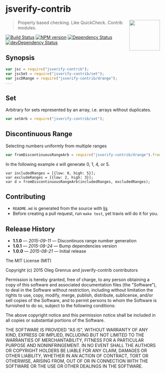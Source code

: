 # jsverify-contrib

<img src="https://raw.githubusercontent.com/jsverify/jsverify/master/jsverify-300.png" align="right" height="100" />

> Property based checking. Like QuickCheck. Contrib modules.

[![Build Status](https://secure.travis-ci.org/jsverify/jsverify-contrib.svg?branch=master)](http://travis-ci.org/jsverify/jsverify-contrib)
[![NPM version](https://badge.fury.io/js/jsverify-contrib.svg)](http://badge.fury.io/js/jsverify-contrib)
[![Dependency Status](https://david-dm.org/jsverify/jsverify-contrib.svg)](https://david-dm.org/jsverify/jsverify-contrib)
[![devDependency Status](https://david-dm.org/jsverify/jsverify-contrib/dev-status.svg)](https://david-dm.org/jsverify/jsverify-contrib#info=devDependencies)

## Synopsis

```js
var jsc = require("jsverify-contrib");
var jscSet = require("jsverify-contrib/set");
var jscDRange = require("jsverify-contrib/drange");
...
```

## Set

Arbitrary for sets represented by an array, i.e. arrays without duplicates.

```js
var setArb = require("jsverify-contrib/set");
```

## Discontinuous Range

Selecting numbers uniformly from multiple ranges

```js
var fromDiscontinuousRangeArb = require("jsverify-contrib/drange").fromDiscontinuousRange;
```

In the following example `d` will generate 0, 1, 4, or 5.
```
var includedRanges = [{low: 0, high: 5}];
var excludeRanges = [{low: 2, high: 3}];
var d = fromDiscontinuousRangeArb(includedRanges, excludedRanges);
```

## Contributing

- `README.md` is generated from the source with [ljs](https://github.com/phadej/ljs)
- Before creating a pull request, run `make test`, yet travis will do it for you.

## Release History

- **1.1.0** &mdash; *2015-09-11* &mdash; Discontinuos range number generation
- **1.0.1** &mdash; *2015-08-24* &mdash; Bump dependencies version
- **1.0.0** &mdash; *2015-08-21* &mdash; Initial release

The MIT License (MIT)

Copyright (c) 2015 Oleg Grenrus and jsverify-contrib contributors

Permission is hereby granted, free of charge, to any person obtaining a copy
of this software and associated documentation files (the "Software"), to deal
in the Software without restriction, including without limitation the rights
to use, copy, modify, merge, publish, distribute, sublicense, and/or sell
copies of the Software, and to permit persons to whom the Software is
furnished to do so, subject to the following conditions:

The above copyright notice and this permission notice shall be included in
all copies or substantial portions of the Software.

THE SOFTWARE IS PROVIDED "AS IS", WITHOUT WARRANTY OF ANY KIND, EXPRESS OR
IMPLIED, INCLUDING BUT NOT LIMITED TO THE WARRANTIES OF MERCHANTABILITY,
FITNESS FOR A PARTICULAR PURPOSE AND NONINFRINGEMENT. IN NO EVENT SHALL THE
AUTHORS OR COPYRIGHT HOLDERS BE LIABLE FOR ANY CLAIM, DAMAGES OR OTHER
LIABILITY, WHETHER IN AN ACTION OF CONTRACT, TORT OR OTHERWISE, ARISING FROM,
OUT OF OR IN CONNECTION WITH THE SOFTWARE OR THE USE OR OTHER DEALINGS IN
THE SOFTWARE.

